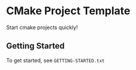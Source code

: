 # CMake Project Template

Start cmake projects quickly!

## Getting Started

To get started, see `GETTING-STARTED.txt`
